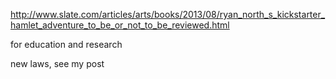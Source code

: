 

http://www.slate.com/articles/arts/books/2013/08/ryan_north_s_kickstarter_hamlet_adventure_to_be_or_not_to_be_reviewed.html

for education and research

new laws, see my post
